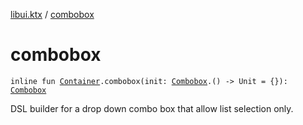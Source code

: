 [libui.ktx](index.md) / [combobox](./combobox.md)

# combobox

`inline fun `[`Container`](-container/index.md)`.combobox(init: `[`Combobox`](-combobox/index.md)`.() -> Unit = {}): `[`Combobox`](-combobox/index.md)

DSL builder for a drop down combo box that allow list selection only.


